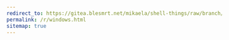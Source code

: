 ```yaml
---
redirect_to: https://gitea.blesmrt.net/mikaela/shell-things/raw/branch/master/Windows/VerboseStatus_ShowScripts_NoLogon_Anomation.reg
permalink: /r/windows.html
sitemap: true
---
```

